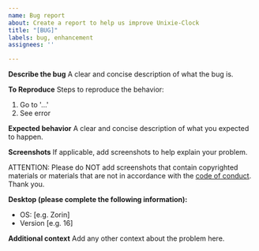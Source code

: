 ```yaml
---
name: Bug report
about: Create a report to help us improve Unixie-Clock
title: "[BUG]"
labels: bug, enhancement
assignees: ''

---
```


**Describe the bug**
A clear and concise description of what the bug is.

**To Reproduce**
Steps to reproduce the behavior:
1. Go to '...'
2. See error

**Expected behavior**
A clear and concise description of what you expected to happen.

**Screenshots**
If applicable, add screenshots to help explain your problem.

ATTENTION: Please do NOT add screenshots that contain copyrighted materials
or materials that are not in accordance with the [code of conduct](../CODE_OF_CONDUCT.md).
Thank you.

**Desktop (please complete the following information):**
 - OS: [e.g. Zorin]
 - Version [e.g. 16]

**Additional context**
Add any other context about the problem here.

